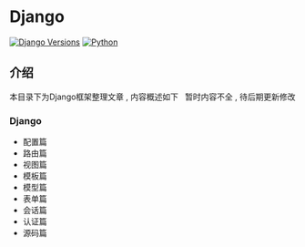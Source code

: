 # Django

[![Django Versions](https://img.shields.io/badge/django%20versions-1.11-blue.svg)](https://docs.djangoproject.com/en/1.11/)
[![Python](https://img.shields.io/badge/python-2.6%2C%202.7%2C%203.4%2C%203.5%2C%203.6-blue.svg)](https://www.python.org/)


<extoc></extoc>

## 介绍

本目录下为Django框架整理文章 , 内容概述如下
 
暂时内容不全 , 待后期更新修改

### Django

- 配置篇
- 路由篇
- 视图篇
- 模板篇
- 模型篇
- 表单篇
- 会话篇
- 认证篇
- 源码篇

